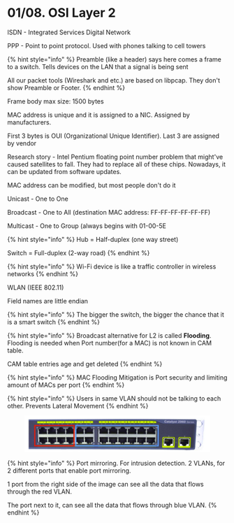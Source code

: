 # 01/08. OSI Layer 2

ISDN - Integrated Services Digital Network

PPP - Point to point protocol. Used with phones talking to cell towers

{% hint style="info" %}
Preamble (like a header) says here comes a frame to a switch. Tells devices on the LAN that a signal is being sent

All our packet tools (Wireshark and etc.) are based on libpcap. They don't show Preamble or Footer.
{% endhint %}

Frame body max size: 1500 bytes



MAC address is unique and it is assigned to a NIC. Assigned by manufacturers.

First 3 bytes is OUI (Organizational Unique Identifier). Last 3 are assigned by vendor



Research story - Intel Pentium floating point number problem that might've caused satellites to fall. They had to replace all of these chips. Nowadays, it can be updated from software updates.



MAC address can be modified, but most people don't do it



Unicast - One to One

Broadcast - One to All (destination MAC address: FF-FF-FF-FF-FF-FF)

Multicast - One to Group (always begins with 01-00-5E

{% hint style="info" %}
Hub = Half-duplex (one way street)

Switch = Full-duplex (2-way road)
{% endhint %}

{% hint style="info" %}
Wi-Fi device is like a traffic controller in wireless networks
{% endhint %}

WLAN (IEEE 802.11)

Field names are little endian

{% hint style="info" %}
The bigger the switch, the bigger the chance that it is a smart switch
{% endhint %}

{% hint style="info" %}
Broadcast alternative for L2 is called **Flooding**. Flooding is needed when Port number(for a MAC) is not known in CAM table.

CAM table entries age and get deleted
{% endhint %}

{% hint style="info" %}
MAC Flooding Mitigation is Port security and limiting amount of MACs per port
{% endhint %}

{% hint style="info" %}
Users in same VLAN should not be talking to each other. Prevents Lateral Movement
{% endhint %}

<figure><img src="../../.gitbook/assets/image (1) (1) (1) (1) (1) (1) (1) (1) (1) (1) (1) (1) (1) (1) (1) (1) (1) (1) (1) (1).png" alt=""><figcaption></figcaption></figure>

{% hint style="info" %}
Port mirroring. For intrusion detection. 2 VLANs, for 2 different ports that enable port mirroring.

1 port from the right side of the image can see all the data that flows through the red VLAN.

The port next to it, can see all the data that flows through blue VLAN.
{% endhint %}

